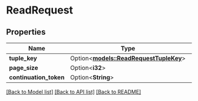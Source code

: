 # ReadRequest

## Properties

Name | Type | Description | Notes
------------ | ------------- | ------------- | -------------
**tuple_key** | Option<[**models::ReadRequestTupleKey**](ReadRequestTupleKey.md)> |  | [optional]
**page_size** | Option<**i32**> |  | [optional]
**continuation_token** | Option<**String**> |  | [optional]

[[Back to Model list]](../README.md#documentation-for-models) [[Back to API list]](../README.md#documentation-for-api-endpoints) [[Back to README]](../README.md)


